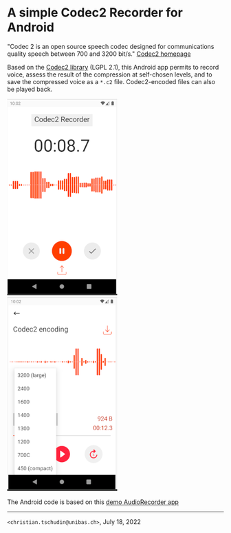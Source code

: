 # A simple Codec2 Recorder for Android

"Codec 2 is an open source speech codec designed for communications
quality speech between 700 and 3200 bit/s."
[Codec2 homepage](http://rowetel.com/codec2.html)

Based on the [Codec2 library](https://github.com/drowe67/codec2) (LGPL 2.1),
this Android app permits to record voice, assess the result of the
compression at self-chosen levels, and to save the compressed voice as
a ```*.c2``` file. Codec2-encoded files can also be played back.

![recorder](img/codec2-recorder.png) ![player](img/codec2-player.png)

The Android code is based on this
[demo AudioRecorder app](https://github.com/exRivalis/AudioRecorder)

---
```<christian.tschudin@unibas.ch>```, July 18, 2022
